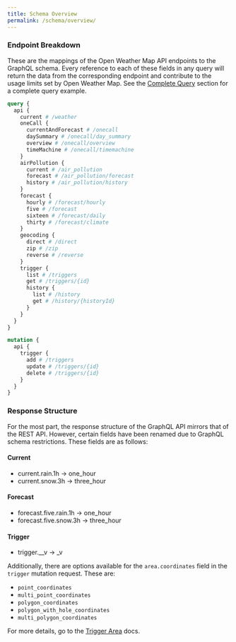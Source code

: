 ```yaml
---
title: Schema Overview
permalink: /schema/overview/
---
```


### Endpoint Breakdown

These are the mappings of the Open Weather Map API endpoints to the GraphQL schema. Every reference to each of these fields in any query will return the data from the corresponding endpoint and contribute to the usage limits set by Open Weather Map. See the [Complete Query](#complete-query) section for a complete query example.

```graphql
query {
  api {
    current # /weather
    oneCall {
      currentAndForecast # /onecall
      daySummary # /onecall/day_summary
      overview # /onecall/overview
      timeMachine # /onecall/timemachine
    }
    airPollution {
      current # /air_pollution
      forecast # /air_pollution/forecast
      history # /air_pollution/history
    }
    forecast {
      hourly # /forecast/hourly
      five # /forecast
      sixteen # /forecast/daily
      thirty # /forecast/climate
    }
    geocoding {
      direct # /direct
      zip # /zip
      reverse # /reverse
    }
    trigger {
      list # /triggers
      get # /triggers/{id}
      history {
        list # /history
        get # /history/{historyId}
      }
    }
  }
}
```

```graphql
mutation {
  api {
    trigger {
      add # /triggers
      update # /triggers/{id}
      delete # /triggers/{id}
    }
  }
}
```

### Response Structure

For the most part, the response structure of the GraphQL API mirrors that of the REST API. However, certain fields have been renamed due to GraphQL schema restrictions. These fields are as follows:

#### Current

- current.rain.1h -> one_hour
- current.snow.3h -> three_hour

#### Forecast

- forecast.five.rain.1h -> one_hour
- forecast.five.snow.3h -> three_hour

#### Trigger

- trigger.\_\_v -> \_v

Additionally, there are options available for the `area.coordinates` field in the `trigger` mutation request. These are:

- `point_coordinates`
- `multi_point_coordinates`
- `polygon_coordinates`
- `polygon_with_hole_coordinates`
- `multi_polygon_coordinates`

For more details, go to the [Trigger Area](/schema/overview/trigger-area) docs.
